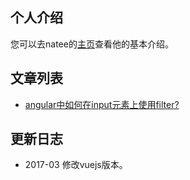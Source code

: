 ## 个人介绍 ##

您可以去natee的[主页](https://natee.github.io/)查看他的基本介绍。

## 文章列表 ##
* [angular中如何在input元素上使用filter?](https://github.com/natee/natee.github.io/issues/1)

## 更新日志 ##
- 2017-03
修改vuejs版本。
